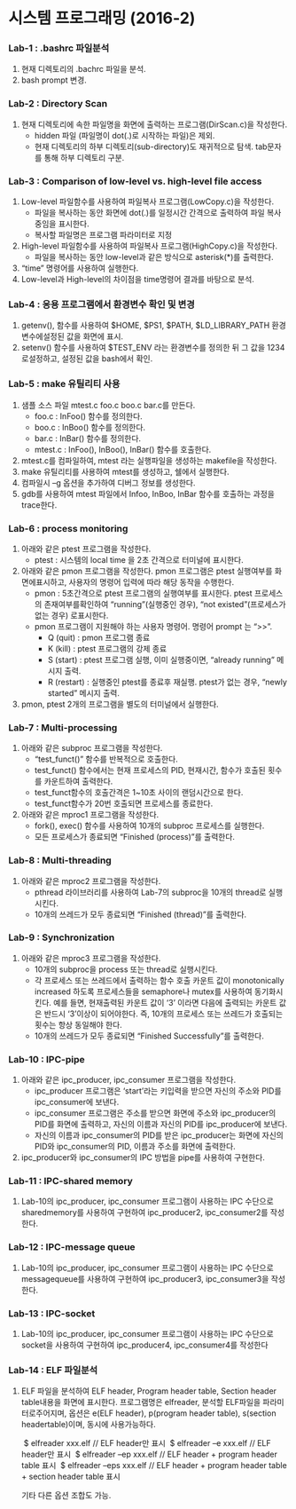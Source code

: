 # 시스템 프로그래밍 (2016-2)

### Lab-1 : .bashrc 파일분석

1. 현재 디렉토리의 .bachrc 파일을 분석.
2. bash prompt 변경.

### Lab-2 : Directory Scan

1. 현재 디렉토리에 속한 파일명을 화면에 출력하는 프로그램(DirScan.c)을 작성한다.
   - hidden 파일 (파일명이 dot(.)로 시작하는 파일)은 제외.
   - 현재 디렉토리의 하부 디렉토리(sub-directory)도 재귀적으로 탐색. tab문자를 통해 하부 디렉토리 구분.

### Lab-3 : Comparison of low-level vs. high-level file access

1. Low-level 파일함수를 사용하여 파일복사 프로그램(LowCopy.c)을 작성한다.
   - 파일을 복사하는 동안 화면에 dot(.)를 일정시간 간격으로 출력하여 파일 복사중임을 표시한다.
   - 복사할 파일명은 프로그램 파라미터로 지정
2. High-level 파일함수를 사용하여 파일복사 프로그램(HighCopy.c)을 작성한다.
   - 파일을 복사하는 동안 low-level과 같은 방식으로 asterisk(*)를 출력한다.
3. “time” 명령어를 사용하여 실행한다.
4. Low-level과 High-level의 차이점을 time명령어 결과를 바탕으로 분석.

### Lab-4 : 응용 프로그램에서 환경변수 확인 및 변경

1. getenv(), 함수를 사용하여 $HOME, $PS1, $PATH, $LD_LIBRARY_PATH 환경변수에설정된 값을 화면에 표시.
2. setenv() 함수를 사용하여 $TEST_ENV 라는 환경변수를 정의한 뒤 그 값을 1234 로설정하고, 설정된 값을 bash에서 확인.

### Lab-5 : make 유틸리티 사용

1. 샘플 소스 파일 mtest.c foo.c boo.c bar.c를 만든다.
   - foo.c : InFoo() 함수를 정의한다.
   - boo.c : InBoo() 함수를 정의한다.
   - bar.c : InBar() 함수를 정의한다.
   - mtest.c : InFoo(), InBoo(), InBar() 함수를 호출한다.
2. mtest.c를 컴파일하여, mtest 라는 실행파일을 생성하는 makefile을 작성한다.
3. make 유틸리티를 사용하여 mtest를 생성하고, 쉘에서 실행한다.
4. 컴파일시 –g 옵션을 추가하여 디버그 정보를 생성한다.
5. gdb를 사용하여 mtest 파일에서 Infoo, InBoo, InBar 함수를 호출하는 과정을 trace한다.

### Lab-6 : process monitoring

1. 아래와 같은 ptest 프로그램을 작성한다.
   - ptest : 시스템의 local time 을 2초 간격으로 터미널에 표시한다.
2. 아래와 같은 pmon 프로그램을 작성한다. pmon 프로그램은 ptest 실행여부를 화면에표시하고, 사용자의 명령어 입력에 따라 해당 동작을 수행한다.
   - pmon : 5초간격으로 ptest 프로그램의 실행여부를 표시한다. ptest 프로세스의 존재여부를확인하여 “running”(실행중인 경우), “not existed”(프로세스가 없는 경우) 로표시한다.
   - pmon 프로그램이 지원해야 하는 사용자 명령어. 명령어 prompt 는 “>>”.
     - Q (quit) : pmon 프로그램 종료
     - K (kill) : ptest 프로그램의 강제 종료
     - S (start) : ptest 프로그램 실행, 이미 실행중이면, “already running” 메시지 출력.
     - R (restart) : 실행중인 ptest를 종료후 재실행. ptest가 없는 경우, “newly started” 메시지 출력.
3. pmon, ptest 2개의 프로그램을 별도의 터미널에서 실행한다.

### Lab-7 : Multi-processing

1. 아래와 같은 subproc 프로그램을 작성한다.
   - “test_funct()” 함수를 반복적으로 호출한다.
   - test_funct() 함수에서는 현재 프로세스의 PID, 현재시간, 함수가 호출된 횟수를 카운트하여 출력한다.
   - test_funct함수의 호출간격은 1~10초 사이의 랜덤시간으로 한다.
   - test_funct함수가 20번 호출되면 프로세스를 종료한다.
2. 아래와 같은 mproc1 프로그램을 작성한다.
   - fork(), exec() 함수를 사용하여 10개의 subproc 프로세스를 실행한다.
   - 모든 프로세스가 종료되면 “Finished (process)”를 출력한다.

### Lab-8 : Multi-threading

1. 아래와 같은 mproc2 프로그램을 작성한다.
   - pthread 라이브러리를 사용하여 Lab-7의 subproc을 10개의 thread로 실행시킨다.
   - 10개의 쓰레드가 모두 종료되면 “Finished (thread)”를 출력한다.

### Lab-9 : Synchronization

1. 아래와 같은 mproc3 프로그램을 작성한다.
   - 10개의 subproc을 process 또는 thread로 실행시킨다.
   - 각 프로세스 또는 쓰레드에서 출력하는 함수 호출 카운트 값이 monotonically increased 하도록 프로세스들을 semaphore나 mutex를 사용하여 동기화시킨다. 예를 들면, 현재출력된 카운트 값이 ‘3’ 이라면 다음에 출력되는 카운트 값은 반드시 ‘3’이상이 되어야한다. 즉, 10개의 프로세스 또는 쓰레드가 호출되는 횟수는 항상 동일해야 한다.
   - 10개의 쓰레드가 모두 종료되면 “Finished Successfully”를 출력한다.

### Lab-10 : IPC-pipe

1. 아래와 같은 ipc_producer, ipc_consumer 프로그램을 작성한다.
   - ipc_producer 프로그램은 ‘start’라는 키입력을 받으면 자신의 주소와 PID를 ipc_consumer에 보낸다.
   - ipc_consumer 프로그램은 주소를 받으면 화면에 주소와 ipc_producer의 PID를 화면에 출력하고, 자신의 이름과 자신의 PID를 ipc_producer에 보낸다.
   - 자신의 이름과 ipc_consumer의 PID를 받은 ipc_producer는 화면에 자신의 PID와 ipc_consumer의 PID, 이름과 주소를 화면에 출력한다.
2. ipc_producer와 ipc_consumer의 IPC 방법을 pipe를 사용하여 구현한다.

### Lab-11 : IPC-shared memory

1. Lab-10의 ipc_producer, ipc_consumer 프로그램이 사용하는 IPC 수단으로 sharedmemory를 사용하여 구현하여 ipc_producer2, ipc_consumer2를 작성한다.

### Lab-12 : IPC-message queue

1. Lab-10의 ipc_producer, ipc_consumer 프로그램이 사용하는 IPC 수단으로 messagequeue를 사용하여 구현하여 ipc_producer3, ipc_consumer3을 작성한다.

### Lab-13 : IPC-socket

1. Lab-10의 ipc_producer, ipc_consumer 프로그램이 사용하는 IPC 수단으로 socket을 사용하여 구현하여 ipc_producer4, ipc_consumer4를 작성한다

### Lab-14 : ELF 파일분석

1. ELF 파일을 분석하여 ELF header, Program header table, Section header table내용을 화면에 표시한다. 프로그램명은 elfreader, 분석할 ELF파일을 파라미터로주어지며, 옵션은 e(ELF header), p(program header table), s(section headertable)이며, 동시에 사용가능하다.

   ​	$ elfreader xxx.elf // ELF header만 표시
   ​	$ elfreader –e xxx.elf // ELF header만 표시
   ​	$ elfreader –ep xxx.elf // ELF header + program header table 표시
   ​	$ elfreader –eps xxx.elf // ELF header + program header table + section header table 표시

   기타 다른 옵션 조합도 가능.
